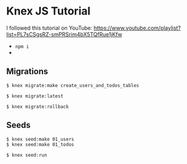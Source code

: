 # Knex JS Tutorial

I followed this tutorial on YouTube: https://www.youtube.com/playlist?list=PL7sCSgsRZ-smPRSrim4bX5TQfRue1jKfw

* `npm i`
* 

## Migrations

    $ knex migrate:make create_users_and_todos_tables

    $ knex migrate:latest

    $ knex migrate:rollback

## Seeds

    $ knex seed:make 01_users
    $ knex seed:make 01_todos

    $ knex seed:run

